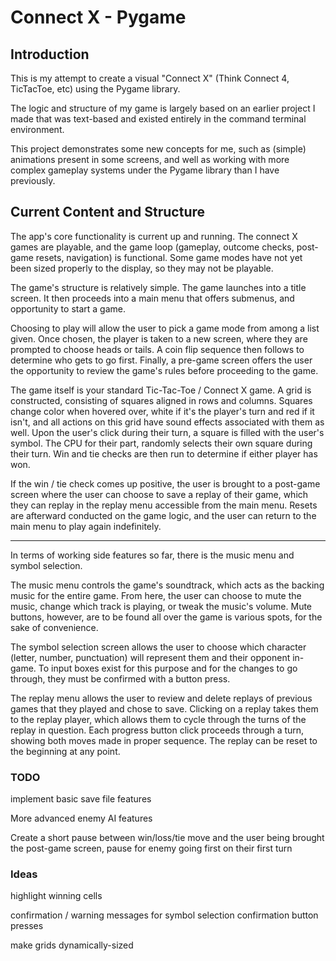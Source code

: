 # Connect X - Pygame

## Introduction

This is my attempt to create a visual "Connect X" (Think Connect 4, TicTacToe, etc) using the Pygame library. 

The logic and structure of my game is largely based on an earlier project I made that was text-based and existed
entirely in the command terminal environment. 

This project demonstrates some new concepts for me, such as (simple) animations present in some screens, and well as 
working with more complex gameplay systems under the Pygame library than I have previously. 

## Current Content and Structure

The app's core functionality is current up and running. The connect X games are playable, and the game loop 
(gameplay, outcome checks, post-game resets, navigation) is functional. Some game modes have not yet been sized 
properly to the display, so they may not be playable. 

The game's structure is relatively simple. The game launches into a title screen. It then proceeds into a main menu
that offers submenus, and opportunity to start a game. 

Choosing to play will allow the user to pick a game mode from among a list given. Once chosen, the player is taken to
a new screen, where they are prompted to choose heads or tails. A coin flip sequence then follows to determine who gets
to go first. Finally, a pre-game screen offers the user the opportunity to review the game's rules before proceeding to
the game.

The game itself is your standard Tic-Tac-Toe / Connect X game. A grid is constructed, consisting of squares aligned in
rows and columns. Squares change color when hovered over, white if it's the player's turn and red if it isn't, and all 
actions on this grid have sound effects associated with them as well. Upon the user's click during their turn, a square 
is filled with the user's symbol. The CPU for their part, randomly selects their own square during their turn. Win and 
tie checks are then run to determine if either player has won. 

If the win / tie check comes up positive, the user is brought to a post-game screen where the user can choose to save 
a replay of their game, which they can replay in the replay menu accessible from the main menu. Resets are afterward
conducted on the game logic, and the user can return to the main menu to play again indefinitely.

---

In terms of working side features so far, there is the music menu and symbol selection. 

The music menu controls the game's soundtrack, which acts as the backing music for the entire game. From here, the user
can choose to mute the music, change which track is playing, or tweak the music's volume. Mute buttons, however, are
to be found all over the game is various spots, for the sake of convenience. 

The symbol selection screen allows the user to choose which character (letter, number, punctuation) will represent them
and their opponent in-game. To input boxes exist for this purpose and for the changes to go through, they must be 
confirmed with a button press. 

The replay menu allows the user to review and delete replays of previous games that they played and chose to save. 
Clicking on a replay takes them to the replay player, which allows them to cycle through the turns of the replay in
question. Each progress button click proceeds through a turn, showing both moves made in proper sequence. The replay 
can be reset to the beginning at any point. 
 
### TODO

implement basic save file features

More advanced enemy AI features

Create a short pause between win/loss/tie move and the user being brought the post-game screen, pause for enemy going
first on their first turn

### Ideas

highlight winning cells

confirmation / warning messages for symbol selection confirmation button presses

make grids dynamically-sized

